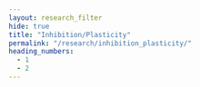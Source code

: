 ```yaml
---
layout: research_filter
hide: true
title: "Inhibition/Plasticity"
permalink: "/research/inhibition_plasticity/"
heading_numbers:
  - 1
  - 2
---
```

